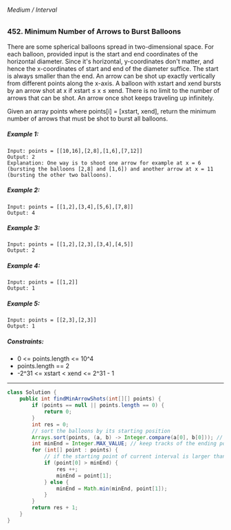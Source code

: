 ###### Medium / Interval

### 452. Minimum Number of Arrows to Burst Balloons

There are some spherical balloons spread in two-dimensional space. For each balloon, provided input is the start and end coordinates of the horizontal diameter. 
Since it's horizontal, y-coordinates don't matter, and hence the x-coordinates of start and end of the diameter suffice. The start is always smaller than the end.
An arrow can be shot up exactly vertically from different points along the x-axis. A balloon with xstart and xend bursts by an arrow shot at x if xstart ≤ x ≤ xend. 
There is no limit to the number of arrows that can be shot. An arrow once shot keeps traveling up infinitely.

Given an array points where points[i] = [xstart, xend], return the minimum number of arrows that must be shot to burst all balloons.

 

##### Example 1:
```
Input: points = [[10,16],[2,8],[1,6],[7,12]]
Output: 2
Explanation: One way is to shoot one arrow for example at x = 6 (bursting the balloons [2,8] and [1,6]) and another arrow at x = 11 (bursting the other two balloons).
```

##### Example 2:
```
Input: points = [[1,2],[3,4],[5,6],[7,8]]
Output: 4
```

##### Example 3:
```
Input: points = [[1,2],[2,3],[3,4],[4,5]]
Output: 2
```

##### Example 4:
```
Input: points = [[1,2]]
Output: 1
```

##### Example 5:
```
Input: points = [[2,3],[2,3]]
Output: 1
```

##### Constraints:

* 0 <= points.length <= 10^4
* points.length == 2
* -2^31 <= xstart < xend <= 2^31 - 1

***

```java
class Solution {
    public int findMinArrowShots(int[][] points) {
        if (points == null || points.length == 0) {
            return 0;
        }
        int res = 0;
        // sort the balloons by its starting position
        Arrays.sort(points, (a, b) -> Integer.compare(a[0], b[0])); // Using Integer.compare instead of a[0] - b[0] to prevent overflow
        int minEnd = Integer.MAX_VALUE; // keep tracks of the ending point of the current activating overlapping interval
        for (int[] point : points) {
            // if the starting point of current interval is larger than the end point, start a new activating interval
            if (point[0] > minEnd) {
                res ++;
                minEnd = point[1];
            } else {
                minEnd = Math.min(minEnd, point[1]);
            }
        }
        return res + 1;
    }
}
```
